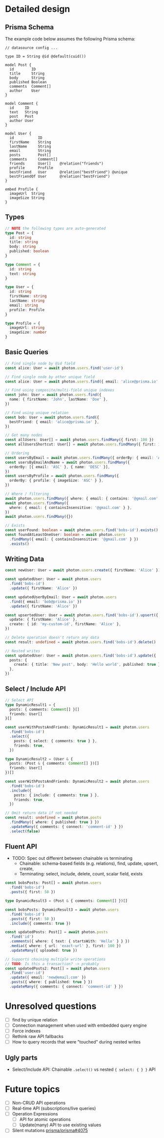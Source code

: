 # Detailed design

## Prisma Schema

The example code below assumes the following Prisma schema:

```prisma
// datasource config ...

type ID = String @id @default(cuid())

model Post {
  id        ID
  title     String
  body      String
  published Boolean
  comments  Comment[]
  author    User
}

model Comment {
  id     ID
  text   String
  post   Post
  author User
}

model User {
  id           ID
  firstName    String
  lastName     String
  email        String
  posts        Post[]
  comments     Comment[]
  friends      User[]    @relation("friends")
  profile      Profile
  bestFriend   User      @relation("bestFriend") @unique
  bestFriendOf User      @relation("bestFriend")
}

embed Profile {
  imageUrl  String
  imageSize String
}
```

## Types

```ts
// NOTE the following types are auto-generated
type Post = {
  id: string
  title: string
  body: string
  published: boolean
}

type Comment = {
  id: string
  text: string
}

type User = {
  id: string
  firstName: string
  lastName: string
  email: string
  profile: Profile
}

type Profile = {
  imageUrl: string
  imageSize: number
}
```

## Basic Queries

```ts
// Find single node by @id field
const alice: User = await photon.users.find('user-id')

// Find single node by other unique field
const alice: User = await photon.users.find({ email: 'alice@prisma.io' })

// Find using composite/multi-field unique indexes
const john: User = await photon.users.find({
  name: { firstName: 'John', lastName: 'Doe' },
})

// Find using unique relation
const bob: User = await photon.users.find({
  bestFriend: { email: 'alice@prisma.io' },
})

// Get many nodes
const allUsers: User[] = await photon.users.findMany({ first: 100 })
const allUsersShortcut: User[] = await photon.users.findMany({ first: 100 })

// Ordering
const usersByEmail = await photon.users.findMany({ orderBy: { email: 'ASC' } })
const usersByEmailAndName = await photon.users.findMany({
  orderBy: [{ email: 'ASC' }, { name: 'DESC' }],
})
const usersByProfile = await photon.users.findMany({
  orderBy: { profile: { imageSize: 'ASC' } },
})

// Where / filtering
await photon.users.findMany({ where: { email: { contains: '@gmail.com' } } })
await photon.users.findMany({
  where: { email: { containsInsensitive: '@gmail.com' } },
})
await photon.users.findMany({})

// Exists
const userFound: boolean = await photon.users.find('bobs-id').exists()
const foundAtLeastOneUser: boolean = await photon.users
  .findMany({ email: { containsInsensitive: '@gmail.com' } })
  .exists()
```

## Writing Data

```ts
const newUser: User = await photon.users.create({ firstName: 'Alice' })

const updatedUser: User = await photon.users
  .find('bobs-id')
  .update({ firstName: 'Alice' })

const updatedUserByEmail: User = await photon.users
  .find({ email: 'bob@prisma.io' })
  .update({ firstName: 'Alice' })

const upsertedUser: User = await photon.users.find('bobs-id').upsert({
  update: { firstName: 'Alice' },
  create: { id: 'my-custom-id', firstName: 'Alice' },
})

// Delete operation doesn't return any data
const result: undefined = await photon.users.find('bobs-id').delete()

// Nested writes
const updatedUser: User = await photon.users.find('bobs-id').update({
  posts: {
    create: { title: 'New post', body: 'Hello world', published: true },
  },
})
```

## Select / Include API

```ts
// Select API
type DynamicResult1 = {
  posts: { comments: Comment[] }[]
  friends: User[]
}[]

const userWithPostsAndFriends: DynamicResult1 = await photon.users
  .find('bobs-id')
  .select({
    posts: { select: { comments: true } },
    friends: true,
  })

type DynamicResult2 = (User & {
  posts: (Post & { comments: Comment[] })[]
  friends: User[]
})[]

const userWithPostsAndFriends: DynamicResult2 = await photon.users
  .find('bobs-id')
  .include({
    posts: { include: { comments: true } },
    friends: true,
  })

// Omit return data if not needed
const result: undefined = await photon.posts
  .findMany({ where: { published: true } })
  .updateMany({ comments: { connect: 'comment-id' } })
  .select(false)
```

## Fluent API

- TODO: Spec out different between chainable vs terminating
  - Chainable: schema-based fields (e.g. relations), find, update, upsert, create,
  - Terminating: select, include, delete, count, scalar field, exists

```ts
const bobsPosts: Post[] = await photon.users
  .find('bobs-id')
  .posts({ first: 50 })

type DynamicResult3 = (Post & { comments: Comment[] })[]

const bobsPosts: DynamicResult3 = await photon.users
  .find('bobs-id')
  .posts({ first: 50 })
  .include({ comments: true })

const updatedPosts: Post[] = await photon.posts
  .find('id')
  .comments({ where: { text: { startsWith: 'Hello' } } })
  .media({ where: { url: 'exact-url' }, first: 100 })
  .updateMany({ uploaded: true })

// Supports chaining multiple write operations
// TODO: Is this a transaction? -> probably
const updatedPosts2: Post[] = await photon.users
  .find('user-id')
  .update({ email: 'new@email.com' })
  .posts({ where: { published: true } })
  .updateMany({ comments: { connect: 'comment-id' } })
```

<!--
## TODO: `withPageInfo`

```ts
// PageInfo
const bobsPostsWithPageInfo: PageInfo<Post> = await photon.users
  .find('bobs-id')
  .posts({ first: 50 })
  .withPageInfo()

type PageInfo<Data> = {
  data: Data[]
  hasNext: boolean
  hasPrev: boolean
}
```

- Can be applied to every paginable list and stream

## Aggregations

```ts
type DynamicResult2 = (User & { aggregate: { age: { avg: number } } })[]
const dynamicResult2: DynamicResult2 = await photon.users.findMany({
  select: { aggregate: { age: { avg: true } } },
})

type DynamicResult3 = User & {
  posts: (Post & { aggregate: { count: number } })[]
}
const dynamicResult3: DynamicResult3 = await photon.users.find({
  where: 'bobs-id',
  select: { posts: { select: { aggregate: { count: true } } } },
})

const deletedCount: number = await photon.users.deleteMany()
```

## Implicit back relations

- See https://github.com/prisma/prisma2/issues/81

## Top level query API

```ts
const nestedResult = await photon.query({
  users: {
    first: 100,
    select: {
      posts: { select: { comments: true } },
      friends: true,
    },
  },
})
```

## Optimistic Concurrency Control / Optimistic Offline Lock

```ts
const updatedUserOCC: User = await photon.users.update({
  where: 'bobs-id',
  if: { version: 12 },
  data: { firstName: 'Alice' },
})

const upsertedUserOCC: User = await photon.users.upsert({
  where: 'bobs-id',
  if: { version: 12 },
  update: { firstName: 'Alice' },
  create: { id: '...', firstName: 'Alice' },
})

const deletedUserOCC: User = await photon.users.delete({
  if: { version: 12 },
  where: 'bobs-id',
})

// Ensure that user with name Bob has been created successfully
// If not, roll back the first step
await photon.batch([
  photon.createUser({ name: 'Bob' }),
  {
    checkCurrent: [
      {
        User: {
          name: 'Bob',
        },
      },
    ],
  },
])
```

## Embeds

```
datasource mydb {
  provider = "postgres"
  url      = "pg:/..."
}

generator photon {
  provider = "photonjs"
  platform = ""
}

type ID = String @id @default(uuid())

model Blog {
  id          ID
  name        String
  viewCount   Int
  isPublished Boolean
  newField    String
  posts       Post[]
  authors     Author[]
}

model Author {
  id    ID
  name  String?
  posts Post[]
  blog  Blog
  update String
}

model Post {
  id       Int       @id
  title    String
  tags     String[]
  blog     Blog
  comments Comment[]
}

embed Comment {
  text   String
  media  Media[]
  author Author
}

embed Media {
  url      String
  uploaded Boolean
}
```

```ts
await photon.posts.find('id').update({
  comments: {
    updateMany: {
      where: { text: { startsWith: '...' } },
      update: {
        media: {
          updateMany: {
            where: { url: 'exact-url' },
            update: { uploaded: true },
          },
        },
      },
    },
  },
})
```

## Group By

```ts
type DynamicResult4 = {
  lastName: string
  records: User[]
  aggregate: { age: { avg: number } }
}
const groupByResult: DynamicResult4 = await photon.users.groupBy({
  key: 'lastName',
  having: { age: { avgGt: 10 } },
  where: { isActive: true },
  first: 100,
  orderBy: { lastName: 'ASC' },
  select: {
    records: { first: 100 },
    aggregate: { age: { avg: true } },
  },
})

type DynamicResult5 = {
  raw: any
  records: User[]
  aggregate: { age: { avg: number } }
}
const groupByResult2: DynamicResult5 = await photon.users.groupBy({
  raw: { key: 'firstName || lastName', having: 'AVG(age) > 50' },
  select: {
    records: { $first: 100 },
    aggregate: { age: { avg: true } },
  },
})
```

## `raw` fallbacks

```ts
await photon.users.findMany({
  where: { email: { contains: '@gmail.com' } },
  orderBy: {
    raw: 'age + postsViewCount DESC',
  },
})

const someEmail = 'bob@prisma.io'
await photon.users.findMany({
  orderBy: {
    raw: 'age + postsViewCount DESC',
  },
  where: {
    raw: ['email = $1', someEmail],
  },
})

// Raw: Knex & Prisma
const userWithPostsAndFriends1 = await photon.users.find({
  where: knex.whereBuilderInSelecet(
    knex.fields.User.name,
    knex.queryMany.Post({ title: 'Alice' }, kx.fields.Post.title),
  ),
  select: knex.select('*').from('User'),
})

// Raw: SQL & Prisma
const userWithPostsAndFriends2 = await photon.users.find({
  where: {
    raw: 'User.name != "n/a"',
  },
  select: {
    raw: {
      name: {
        query: 'User.firstName + User.lastName; DROP TABLE',
        type: 'string',
      },
      hobbies: {
        topLevelQuery: 'SELECT * from Hobbies where User.id = $id',
        type: {
          name: 'Hobby',
          fields: {
            id: {
              type: 'string',
            },
            name: {
              type: 'string',
            },
          },
        },
      },
    },
  },
})
```

## `$exec`

```ts
const usersQueryWithTimeout = await photon.users.$exec({ timeout: 1000 })
```

## Batching

```ts
// Batching, don't get the results with $noData
const m1 = photon.users.create({ firstName: 'Alice' }).select(false)
const m2 = photon.posts.create({ title: 'Hello world' }).select(false)
const [u1, p1]: [User, Post] = await photon.batch([m1, m2])

// Batching with "check consistent" or "check current"
const [u2, p2]: [User, Post] = await photon.batch([
  m1,
  {
    checkCurrent: [
      {
        User: {
          id: 'bobs-id',
          name: 'Bob',
        },
      },
    ],
  },
  m2,
])

// Batching with transaction
await photon.batch([m1, m2], { transaction: true })
```

## Pagination / Streaming

```ts
for await (const post of photon.posts().$stream()) {
  console.log(post)
}

const postStreamWithPageInfo = await prisma
  .posts()
  .$stream()
  .$withPageInfo()

for await (const posts of photon.users
  .find('bobs-id')
  .posts({ first: 50 })
  .batch({ batchSize: 100 })) {
  console.log(posts) // 100 posts
}

// Configure streaming chunkSize and fetchThreshold
photon
  .posts({ first: 10000 })
  .$stream({ chunkSize: 100, fetchThreshold: 0.5 /*, tailable: true*/ })

// Buffering
const posts = await prisma
  .posts({ first: 100000 })
  .$stream()
  .toArray()

// Shortcut for count
const userCount = await photon.users.count({
  where: {
    age: {
      gt: 18,
    },
  },
})
```

## Life-cycle hooks

### Middleware (blocking)

```ts
function beforeUserCreate(user: UserCreateProps): UserCreateProps {
  return {
    ...user,
    email: user.email.toLowerCase(),
  }
}

type UserCreateProps = { name: string }
type UserCreateCallback = (userStuff: UserCreateProps) => Promiselike<UserCreateProps>

const beforeUserCreateCallback: UserCreateCallback = user => ({
  name: 'Tim',
})

function afterUserCreate(user) {
  datadog.log(`User Created ${JSON.stringify(user)}`)
}

const prisma = new Photon({
  middlewares: { beforeUserCreate, afterUserCreate },
})
```

### Events (non-blocking)

```ts
const photon = new Photon()
photon.on('User:beforeCreate', user => {
  stripe.createUser(user)
})
```

## Error Handling

If any error should occur, Prisma client will throw. The resulting error instance will have a `.code` property.
You can find the possible error codes that we have in Prisma 1 [here](https://github.com/prisma/prisma/blob/master/server/connectors/api-connector/src/main/scala/com/prisma/api/schema/Errors.scala)

### Where

```ts
photon.users.deleteMany('id')
photon.users.deleteMany(['id1', 'id2'])

photon.users.findMany({
  where: {
    id: ['id1', 'id2'], // instead of `_in` or `OR`
    email: { endsWith: '@gmail.com' },
  },
})

photon.users.findMany({
  where: {
    name: { contains: 'Bob' },
    email: { contains: ['photon.io', 'gmail.com'] }, // instead of `_in` or `OR`
  },
})
```

## Connection management

```ts
const photon = new Photon()
await photon.connect()

await photon.disconnect()
```

- TODO: Will credentials be passed in here?

# Drawbacks

- Name clashes and confusion of schema-based methods vs Photon methods

# Alternatives

- `$nested` API

# Adoption strategy

# How we teach this

-->

# Unresolved questions

- [ ] find by unique relation
- [ ] Connection management when used with embedded query engine
- [ ] Force indexes
- [ ] Rethink raw API fallbacks
- [ ] How to query records that were "touched" during nested writes

## Ugly parts

- Select/Include API: Chainable `.select()` vs nested `{ select: { } }` API

# Future topics

- [ ] Non-CRUD API operations
- [ ] Real-time API (subscriptions/live queries)
- [ ] Operation Expressions
  - [ ] API for atomic operations
  - [ ] Update(many) API to use existing values
- [ ] Silent mutations [prisma/prisma#4075](https://github.com/prisma/prisma/issues/4075)
